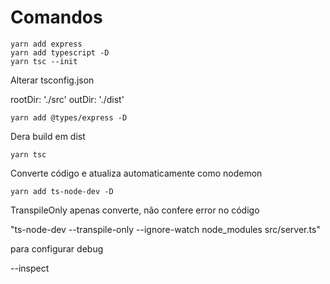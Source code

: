 # Comandos

```console
yarn add express
yarn add typescript -D
yarn tsc --init
```

Alterar tsconfig.json

rootDir: './src'
outDir: './dist'

```console
yarn add @types/express -D
```

Dera build em dist

```console
yarn tsc
```

Converte código e atualiza automaticamente como nodemon

```console
yarn add ts-node-dev -D
```

TranspileOnly apenas converte, não confere error no código

"ts-node-dev --transpile-only --ignore-watch node_modules src/server.ts"

para configurar debug

--inspect